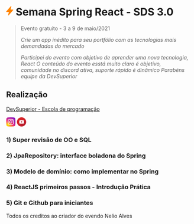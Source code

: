 # ![DevSuperior logo](https://raw.githubusercontent.com/devsuperior/bds-assets/main/ds/devsuperior-logo-small.png) Semana Spring React - SDS 3.0
> Evento gratuito - 3 a 9 de maio/2021
> 
>  *Crie um app inédito para seu portfólio com as tecnologias mais demandadas do mercado*
>
> *Participei do evento com objetivo de aprender uma nova tecnologia, React*
> *O conteúdo do evento esstá muito claro é objetivo, comunidade no discord ativa, suporte rápido é dinâmico*
> *Parabéns equipe da DevSuperior*

## Realização
[DevSuperior - Escola de programação](https://devsuperior.com.br)

[![DevSuperior no Instagram](https://raw.githubusercontent.com/devsuperior/bds-assets/main/ds/ig-icon.png)](https://instagram.com/devsuperior.ig)
[![DevSuperior no Youtube](https://raw.githubusercontent.com/devsuperior/bds-assets/main/ds/yt-icon.png)](https://youtube.com/devsuperior)

### 1) Super revisão de OO e SQL

### 2) JpaRepository: interface boladona do Spring

### 3) Modelo de domínio: como implementar no Spring

### 4) ReactJS primeiros passos - Introdução Prática

### 5) Git e Github para iniciantes

Todos os creditos ao criador do evendo Nelio Alves
